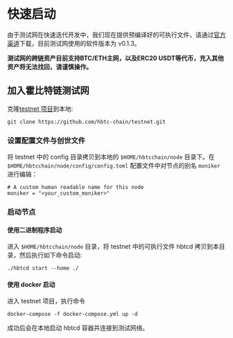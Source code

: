 # 快速启动

由于测试网在快速迭代开发中，我们现在提供预编译好的可执行文件，请通过[官方渠道](https://github.com/hbtc-chain/testnet)下载，目前测试网使用的软件版本为 v0.1.3。

**测试网的跨链资产目前支持BTC/ETH主网，以及ERC20 USDT等代币，充入其他资产将无法找回，请谨慎操作。**

## 加入霍比特链测试网
克隆[testnet 项目](https://github.com/hbtc-chain/testnet)到本地:

```
git clone https://github.com/hbtc-chain/testnet.git
```

### 设置配置文件与创世文件
将 testnet 中的 config 目录拷贝到本地的 `$HOME/hbtcchain/node` 目录下。在 `$HOME/hbtcchain/node/config/config.toml` 配置文件中对节点的别名 `moniker` 进行编辑：  

```
# A custom human readable name for this node
moniker = "<your_custom_moniker>"
```

### 启动节点
#### 使用二进制程序启动
进入 `$HOME/hbtcchain/node` 目录，将 testnet 中的可执行文件 hbtcd 拷贝到本目录，然后执行如下命令启动:

```
./hbtcd start --home ./
```

#### 使用 docker 启动
进入 testnet 项目，执行命令

```
docker-compose -f docker-compose.yml up -d
```

成功后会在本地启动 hbtcd 容器并连接到测试网络。


